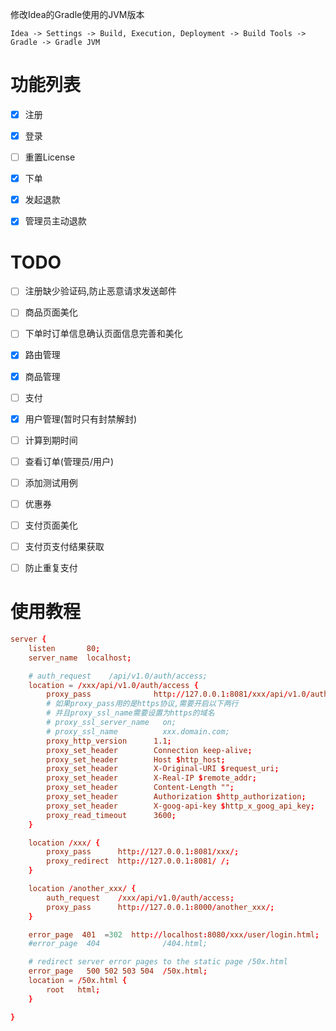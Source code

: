 


修改Idea的Gradle使用的JVM版本
``` text
Idea -> Settings -> Build, Execution, Deployment -> Build Tools -> Gradle -> Gradle JVM 
```


# 功能列表
- [x] 注册
- [x] 登录
- [ ] 重置License
- [x] 下单
- [x] 发起退款
- [x] 管理员主动退款


# TODO
- [ ] 注册缺少验证码,防止恶意请求发送邮件
- [ ] 商品页面美化
- [ ] 下单时订单信息确认页面信息完善和美化

- [x] 路由管理
- [x] 商品管理
- [ ] 支付
- [x] 用户管理(暂时只有封禁解封)
- [ ] 计算到期时间
- [ ] 查看订单(管理员/用户)
- [ ] 添加测试用例
- [ ] 优惠券
- [ ] 支付页面美化
- [ ] 支付页支付结果获取
- [ ] 防止重复支付




# 使用教程

``` nginx.conf
server {
    listen       80;
    server_name  localhost;

    # auth_request    /api/v1.0/auth/access;
    location = /xxx/api/v1.0/auth/access {
        proxy_pass              http://127.0.0.1:8081/xxx/api/v1.0/auth/access;
        # 如果proxy_pass用的是https协议,需要开启以下两行
        # 并且proxy_ssl_name需要设置为https的域名
        # proxy_ssl_server_name   on;
        # proxy_ssl_name          xxx.domain.com;
        proxy_http_version      1.1;
        proxy_set_header        Connection keep-alive;
        proxy_set_header        Host $http_host;
        proxy_set_header        X-Original-URI $request_uri;
        proxy_set_header        X-Real-IP $remote_addr;
        proxy_set_header        Content-Length "";
        proxy_set_header        Authorization $http_authorization;
        proxy_set_header        X-goog-api-key $http_x_goog_api_key;
        proxy_read_timeout      3600;
    }

    location /xxx/ {
        proxy_pass      http://127.0.0.1:8081/xxx/;
        proxy_redirect  http://127.0.0.1:8081/ /;
    }

    location /another_xxx/ {
        auth_request    /xxx/api/v1.0/auth/access;
        proxy_pass      http://127.0.0.1:8000/another_xxx/;
    }

    error_page  401  =302  http://localhost:8080/xxx/user/login.html;
    #error_page  404              /404.html;

    # redirect server error pages to the static page /50x.html
    error_page   500 502 503 504  /50x.html;
    location = /50x.html {
        root   html;
    }

}

```



